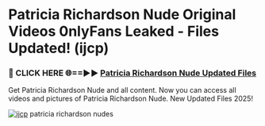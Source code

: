 # Patricia Richardson Nude Original Videos 0nlyFans Leaked - Files Updated! (ijcp)

<h3>🔴 CLICK HERE 🌐==►► <a href="https://tinyurl.com/4mcuefdz" rel="nofollow">Patricia Richardson Nude Updated Files</a></h3>

Get Patricia Richardson Nude and all content. Now you can access all videos and pictures of Patricia Richardson Nude. New Updated Files 2025!

[![ijcp](https://i.imgur.com/StAQSOY.gif)](https://tinyurl.com/4mcuefdz)
patricia richardson nudes